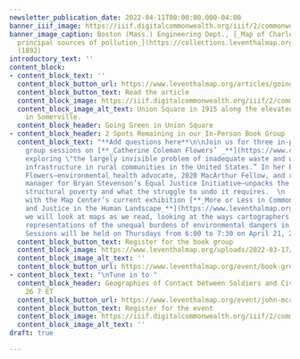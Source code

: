 ```yaml
---
newsletter_publication_date: 2022-04-11T00:00:00.000-04:00
banner_iiif_image: https://iiif.digitalcommonwealth.org/iiif/2/commonwealth:3f463574k/4554,3588,3228,1098/1200,/0/default.jpg
banner_image_caption: Boston (Mass.) Engineering Dept., [_Map of Charles River showing
  principal sources of pollution_](https://collections.leventhalmap.org/search/commonwealth:3f4635739)
  (1892)
introductory_text: ''
content_block:
- content_block_text: ''
  content_block_button_url: https://www.leventhalmap.org/articles/going-green-in-union-square/
  content_block_button_text: Read the article
  content_block_image: https://iiif.digitalcommonwealth.org/iiif/2/commonwealth:jd475d72b/7274,1555,2150,1396/full/0/default.jpg
  content_block_image_alt_text: Union Square in 1915 along the elevated rail lines
    in Somerville.
  content_block_header: Going Green in Union Square
- content_block_header: 2 Spots Remaining in our In-Person Book Group
  content_block_text: "**Add questions here**\n\nJoin us for three in-person book
    group sessions on [**_Catherine Coleman Flowers’ _**](https://www.catherinecolemanflowers.com/)**_Waste_**,
    exploring \"the largely invisible problem of inadequate waste and water sanitation
    infrastructure in rural communities in the United States.” In her book, Coleman
    Flowers—environmental health advocate, 2020 MacArthur Fellow, and rural development
    manager for Bryan Stevenson’s Equal Justice Initiative—unpacks the effects of
    structural poverty and what the struggle to undo it requires.  \n  \nIn conjunction
    with the Map Center’s current exhibition [**_More or Less in Common: Environment
    and Justice in the Human Landscape_**](https://www.leventhalmap.org/digital-exhibitions/more-or-less-in-common/),
    we will look at maps as we read, looking at the ways cartographers create visual
    representations of the unequal burdens of environmental dangers in our communities.
    Sessions will be held on Thursdays from 6:00 to 7:30 on April 21, 28 and May 5."
  content_block_button_text: Register for the book group
  content_block_image: https://www.leventhalmap.org/uploads/2022-03-17/waste.jpeg
  content_block_image_alt_text: ''
  content_block_button_url: https://www.leventhalmap.org/event/book-group-on-waste-by-catherine-coleman-flowers/
- content_block_text: "\nTune in to "
  content_block_header: Geographies of Contact between Soldiers and Civilians, Apr
    26 7 ET
  content_block_button_url: https://www.leventhalmap.org/event/john-mccurdy-on-geographies-of-contact-between-soldiers-and-civilians/
  content_block_button_text: Register for the event
  content_block_image: https://iiif.digitalcommonwealth.org/iiif/2/commonwealth:p8418t52w/325,226,2369,2201/full/0/default.jpg
  content_block_image_alt_text: ''
draft: true

---
```

